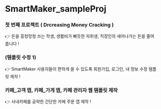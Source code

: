 # SmartMaker_sampleProj

### 첫 번째 프로젝트 ( Drcreasing Money Cracking )


👉 돈을 흥청망청 쓰는 학생, 생활비가 빠듯한 자취생, 직장인의 새어나가는 돈을 줄여줍니다 !


### (템플릿 수정 1)


👉 SmartMaker 사용자들이 편하게 쓸 수 있도록 회원가입, 로그인, 내 정보 수정 템플릿 제작 !


### 카페_고객 앱, 카페_가게 앱, 카페 관리자 웹 템플릿 제작

👉 사내카페를 공략한 간단한 카페 주문 앱 제작 !

